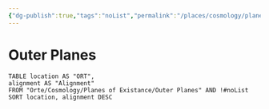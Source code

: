 ```yaml
---
{"dg-publish":true,"tags":"noList","permalink":"/places/cosmology/planes-of-existance/outer-planes/outer-planes/","dgHomeLink":false,"dgPassFrontmatter":true}
---
```


# Outer Planes
```dataview
TABLE location AS "ORT",
alignment AS "Alignment"
FROM "Orte/Cosmology/Planes of Existance/Outer Planes" AND !#noList
SORT location, alignment DESC
```
